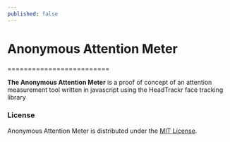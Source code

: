 ```yaml
---
published: false
---
```


# Anonymous Attention Meter
=========================

**The Anonymous Attention Meter** is a proof of concept of an attention measurement tool written in javascript using the HeadTrackr face tracking library

### License ###

Anonymous Attention Meter is distributed under the [MIT License](http://www.opensource.org/licenses/MIT).